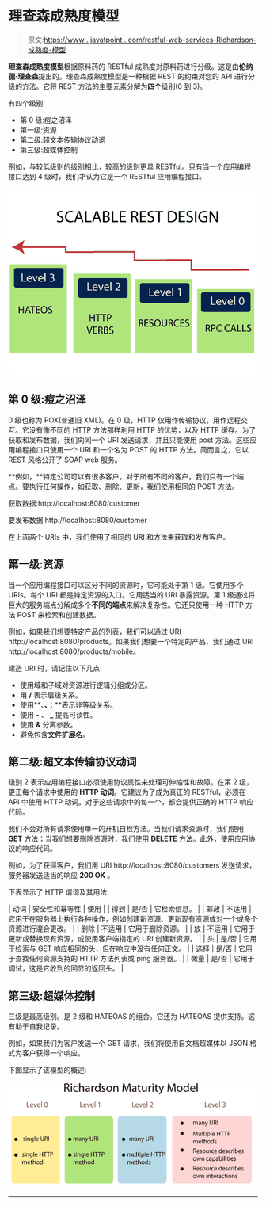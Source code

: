 # 理查森成熟度模型

> 原文:[https://www . javatpoint . com/restful-web-services-Richardson-成熟度-模型](https://www.javatpoint.com/restful-web-services-richardson-maturity-model)

**理查森成熟度模型**根据原料药的 RESTful 成熟度对原料药进行分级。这是由**伦纳德·理查森**提出的。理查森成熟度模型是一种根据 REST 的约束对您的 API 进行分级的方法。它将 REST 方法的主要元素分解为**四个**级别(0 到 3)。

有四个级别:

*   第 0 级:痘之沼泽
*   第一级:资源
*   第二级:超文本传输协议动词
*   第三级:超媒体控制

例如，与较低级别的级别相比，较高的级别更具 RESTful。只有当一个应用编程接口达到 4 级时，我们才认为它是一个 RESTful 应用编程接口。

![Richardson Maturity Model](img/818ae5e2b3021868bb5f699c3aa40262.png)

## 第 0 级:痘之沼泽

0 级也称为 POX(普通旧 XML)。在 0 级，HTTP 仅用作传输协议，用作远程交互。它没有像不同的 HTTP 方法那样利用 HTTP 的优势，以及 HTTP 缓存。为了获取和发布数据，我们向同一个 URI 发送请求，并且只能使用 post 方法。这些应用编程接口只使用一个 URI 和一个名为 POST 的 HTTP 方法。简而言之，它以 REST 风格公开了 SOAP web 服务。

**例如，**特定公司可以有很多客户。对于所有不同的客户，我们只有一个端点。要执行任何操作，如获取、删除、更新，我们使用相同的 POST 方法。

获取数据:http://localhost:8080/customer

要发布数据:http://localhost:8080/customer

在上面两个 URIs 中，我们使用了相同的 URI 和方法来获取和发布客户。

## 第一级:资源

当一个应用编程接口可以区分不同的资源时，它可能处于第 1 级。它使用多个 URIs。每个 URI 都是特定资源的入口。它用适当的 URI 暴露资源。第 1 级通过将巨大的服务端点分解成多个**不同的端点**来解决复杂性。它还只使用一种 HTTP 方法 POST 来检索和创建数据。

例如，如果我们想要特定产品的列表，我们可以通过 URI http://localhost:8080/products。如果我们想要一个特定的产品，我们通过 URI http://localhost:8080/products/mobile。

建造 URI 时，请记住以下几点:

*   使用域和子域对资源进行逻辑分组或分区。
*   用 **/** 表示层级关系。
*   使用**、**、**；**表示非等级关系。
*   使用 **-** 、 **_** 提高可读性。
*   使用 **&** 分离参数。
*   避免包含**文件扩展名**。

## 第二级:超文本传输协议动词

级别 2 表示应用编程接口必须使用协议属性来处理可伸缩性和故障。在第 2 级，更正每个请求中使用的 **HTTP 动词**。它建议为了成为真正的 RESTful，必须在 API 中使用 HTTP 动词。对于这些请求中的每一个，都会提供正确的 HTTP 响应代码。

我们不会对所有请求使用单一的开机自检方法。当我们请求资源时，我们使用 **GET** 方法；当我们想要删除资源时，我们使用 **DELETE** 方法。此外，使用应用协议的响应代码。

例如，为了获得客户，我们用 URI http://localhost:8080/customers 发送请求，服务器发送适当的响应 **200 OK** 。

下表显示了 HTTP 谓词及其用法:

| 动词 | 安全性和幂等性 | 使用 |
| 得到 | 是/否 | 它检索信息。 |
| 邮政 | 不适用 | 它用于在服务器上执行各种操作，例如创建新资源、更新现有资源或对一个或多个资源进行混合更改。 |
| 删除 | 不适用 | 它用于删除资源。 |
| 放 | 不适用 | 它用于更新或替换现有资源，或使用客户端指定的 URI 创建新资源。 |
| 头 | 是/否 | 它用于检索与 GET 响应相同的头，但在响应中没有任何正文。 |
| 选择 | 是/否 | 它用于查找任何资源支持的 HTTP 方法列表或 ping 服务器。 |
| 微量 | 是/否 | 它用于调试，这是它收到的回显的返回头。 |

## 第三级:超媒体控制

三级是最高级别。是 2 级和 HATEOAS 的组合。它还为 HATEOAS 提供支持。这有助于自我记录。

例如，如果我们为客户发送一个 GET 请求，我们将使用自文档超媒体以 JSON 格式为客户获得一个响应。

下图显示了该模型的概述:

![Richardson Maturity Model](img/6287c698a72de560cd43550a12f8b9db.png)

* * *